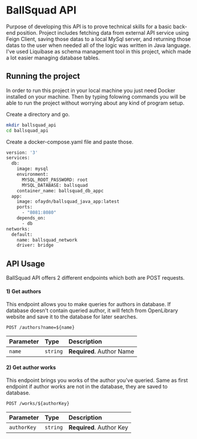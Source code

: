 
# BallSquad API
Purpose of developing this API is to prove technical skills for a basic back-end position. Project includes fetching data from external API service using Feign Client, saving those datas to a local MySql server, and returning those datas to the user when needed all of the logic was written in Java language. I've used Liquibase as schema management tool in this project, which made a lot easier managing database tables. 

## Running the project
In order to run this project in your local machine you just need Docker installed on your machine. Then by typing folowing commands you will be able to run the project without worrying about any kind of program setup.

Create a directory and go. 
```bash
mkdir ballsquad_api
cd ballsquad_api
```
Create a docker-compose.yaml file and paste those.
```bash
version: '3'
services:
  db:
    image: mysql
    environment:
      MYSQL_ROOT_PASSWORD: root
      MYSQL_DATABASE: ballsquad
    container_name: ballsquad_db_appc
  app:
    image: ofaydn/ballsquad_java_app:latest
    ports:
      - "8081:8080"
    depends_on:
      - db
networks:
  default:
    name: ballsquad_network
    driver: bridge

```

## API Usage
BallSquad API offers 2 different endpoints which both are POST requests.

#### 1) Get authors
This endpoint allows you to make queries for authors in database. If database doesn't contain queried author, it will fetch from OpenLibrary website and save it to the database for later searches.

```http
POST /authors?name=${name}
```

| Parameter | Type     |  Description                |
| :-------- | :------- | :------------------------- |
| `name` | `string` | **Required**. Author Name |

#### 2) Get author works
This endpoint brings you works of the author you've queried. Same as first endpoint if author works are not in the database, they are saved to database.

```http
POST /works/${authorKey}
```

| Parameter | Type     | Description                       |
| :-------- | :------- | :-------------------------------- |
| `authorKey`      | `string` | **Required**. Author Key |
